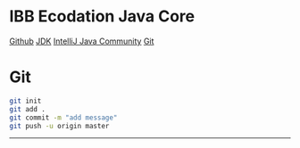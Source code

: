 # IBB Ecodation Java Core
[Github](https://github.com/Cansusekerci/ibb_ecodation_javacore.git)
[JDK](https://www.oracle.com/tr/java/technologies/downloads/)
[IntelliJ Java Community](https://www.jetbrains.com/idea/download/?section=windows)
[Git](https://git-scm.com/downloads)

# Git
```sh
git init 
git add .
git commit -m "add message"
git push -u origin master

```
---